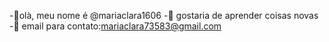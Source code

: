 -🍭olà, meu nome é  @mariaclara1606
-🍭 gostaria de aprender coisas novas 
-🍭 email para contato:mariaclara73583@gmail.com
